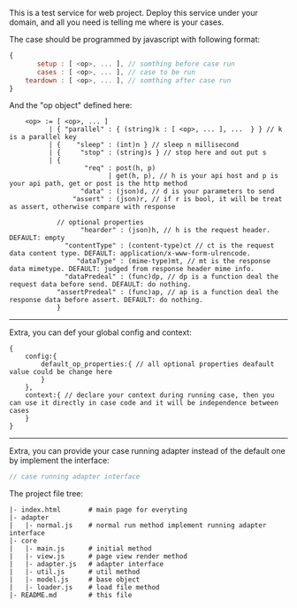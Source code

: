 This is a test service for web project.
Deploy this service under your domain, and all you need is telling me where is your cases.

The case should be programmed by javascript with following format:
```javascript
{
       setup : [ <op>, ... ], // somthing before case run
       cases : [ <op>, ... ], // case to be run
    teardown : [ <op>, ... ], // somthing after case run
}
```

And the "op object" defined here:
```
    <op> := [ <op>, ... ]
          | { "parallel" : { (string)k : [ <op>, ... ], ...  } } // k is a parallel key
          | {    "sleep" : (int)n } // sleep n millisecond
          | {     "stop" : (string)s } // stop here and out put s
          | {
                   "req" : post(h, p)
                         | get(h, p), // h is your api host and p is your api path, get or post is the http method
                  "data" : (json)d, // d is your parameters to send
                "assert" : (json)r, // if r is bool, it will be treat as assert, otherwise compare with response

            // optional properties
                  "hearder" : (json)h, // h is the request header. DEFAULT: empty
              "contentType" : (content-type)ct // ct is the request data content type. DEFAULT: application/x-www-form-ulrencode.
                 "dataType" : (mime-type)mt, // mt is the response data mimetype. DEFAULT: judged from response header mime info.
              "dataPredeal" : (func)dp, // dp is a function deal the request data before send. DEFAULT: do nothing.
            "assertPredeal" : (func)ap, // ap is a function deal the response data before assert. DEFAULT: do nothing.
            }
```

--------

Extra, you can def your global config and context:
```javasript
{
    config:{
        default_op_properties:{ // all optional properties deafault value could be change here
        }
    },
    context:{ // declare your context during running case, then you can use it directly in case code and it will be independence between cases
    }
}
```

--------

Extra, you can provide your case running adapter instead of the default one by implement the interface:
```javascript
// case running adapter interface
```

The project file tree:
```
|- index.html       # main page for everyting
|- adapter
|   |- normal.js    # normal run method implement running adapter interface
|- core
|   |- main.js      # initial method
|   |- view.js      # page view render method
|   |- adapter.js   # adapter interface
|   |- util.js      # util method
|   |- model.js     # base object
|   |- loader.js    # load file method
|- README.md        # this file
```

